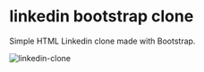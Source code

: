 # linkedin bootstrap clone
Simple HTML Linkedin clone made with Bootstrap.

![linkedin-clone](/kodluyoruzilkrepo/linkedin-clone/assets/instagram.gif)

